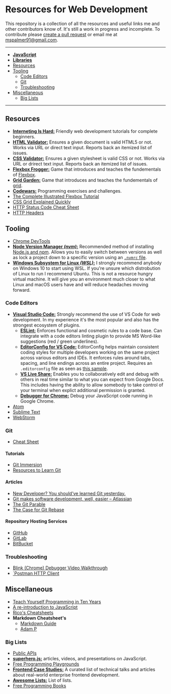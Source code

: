 # Resources for Web Development

This repository is a collection of all the resources and useful links me and other contributors know of. It's still a work in progress and incomplete. To contribute please [create a pull request](https://help.github.com/en/articles/creating-a-pull-request-from-a-fork) or email me at [mspalmer91@gmail.com](mailto:mspalmer91@gmail.com).


***
- [**JavaScript**](https://github.com/mpalmr/resources/blob/master/javascript.md)
- [**Libraries**](https://github.com/mpalmr/resources/blob/master/libraries.md)
- [Resources](#resources)
- [Tooling](#tooling)
    - [Code Editors](#code-editors)
    - [Git](#git)
    - [Troubleshooting](#troubleshooting)
- [Miscellaneous](#miscellaneous)
	- [Big Lists](#big-lists)
***




## Resources

- [**Interneting Is Hard:**](https://internetingishard.com/) Friendly web development tutorials for complete beginners.
- [**HTML Validator:**](https://whatwg.org/validator/) Ensures a given document is valid HTML5 or not. Works via URL or direct text input. Reports back an itemized list of issues.
- [**CSS Validator:**](https://jigsaw.w3.org/css-validator/) Ensures a given stylesheet is valid CSS or not. Works via URL or drirect text input. Reports back an itemized list of issues.
- [**Flexbox Frogger:**](https://flexboxfroggy.com/) Game that introduces and teaches the fundementals of [Flexbox](https://developer.mozilla.org/en-US/docs/Learn/CSS/CSS_layout/Flexbox).
- [**Grid Garden:**](https://cssgridgarden.com/) Game that introduces and teaches the fundementals of [grid](https://developer.mozilla.org/en-US/docs/Web/CSS/grid).
- [**Codewars:**](https://www.codewars.com) Programming exercises and challenges.
- [The Complete Illustrated Flexbox Tutorial](https://medium.freecodecamp.org/the-complete-illustrated-flexbox-tutorial-d35c085dbf35)
- [CSS Grid Explained Quickly](https://www.youtube.com/watch?v=ojKbYz0iKQE)
- [HTTP Status Code Cheat Sheet](https://www.restapitutorial.com/httpstatuscodes.html)
- [HTTP Headers](https://developer.mozilla.org/en-US/docs/Web/HTTP/Headers)




## Tooling

- [Chrome DevTools](https://developers.google.com/web/tools/chrome-devtools/)
- [**Node Version Manager _(nvm)_:**](https://github.com/creationix/nvm/blob/master/README.md#installation-and-update) Recommended method of installing [Node.js and npm](https://nodejs.org). Allows you to easily switch between versions as well as lock a project down to a specific version using an [`.nvmrc` file](https://github.com/creationix/nvm#nvmrc).
- [**Windows Subsystem for Linux _(WSL)_:**](https://docs.microsoft.com/en-us/windows/wsl/install-win10) I strongly recommend anybody on Windows 10 to start using WSL. If you're unsure which distrobution of Linux to run I recommend Ubuntu. This is not a resource hungry virtual machine. It will give you an environment much closer to what Linux and macOS users have and will reduce headaches moving forward.


### Code Editors

- [**Visual Studio Code:**](https://code.visualstudio.com/) Strongly recommend the use of VS Code for web development. In my experience it's the most popular and also has the strongest ecosystem of plugins.
	- [**ESLint:**](https://marketplace.visualstudio.com/items?itemName=dbaeumer.vscode-eslint) Enforces functional and cosmetic rules to a code base. Can integrate with a code editors linting plugin to provide MS Word-like suggestions (red / green underlines).
	- [**EditorConfig for VS Code:**](https://marketplace.visualstudio.com/items?itemName=EditorConfig.EditorConfig) EditorConfig helps maintain consistent coding styles for multiple developers working on the same project across various editors and IDEs. It enforces rules around tabs, spacing, and line endings across an entire project. Requires an `.editorconfig` file as seen as [this sample](https://github.com/mpalmr/resources/blob/master/config-resources/.editorconfig).
	- [**VS Live Share:**](https://marketplace.visualstudio.com/items?itemName=MS-vsliveshare.vsliveshare) Enables you to collaboratively edit and debug with others in real time similar to what you can expect from Google Docs. This includes having the ability to allow somebody to take control of your terminal when explict additional permission is granted.
	- [**Debugger for Chrome:**](https://marketplace.visualstudio.com/items?itemName=msjsdiag.debugger-for-chrome) Debug your JavaScript code running in Google Chrome.
- [Atom](https://atom.io)
- [Sublime Text](https://www.sublimetext.com/)
- [WebStorm](https://www.jetbrains.com/webstorm/)


### Git

- [Cheat Sheet](https://github.github.com/training-kit/downloads/github-git-cheat-sheet/)

#### Tutorials
- [Git Immersion](http://gitimmersion.com/)
- [Resources to Learn Git](https://try.github.io/)

#### Articles
- [New Developer? You should’ve learned Git yesterday.](https://codeburst.io/number-one-piece-of-advice-for-new-developers-ddd08abc8bfa)
- [Git makes software development, well, easier – Atlassian](https://www.atlassian.com/agile/software-development/git)
- [The Git Parable](http://tom.preston-werner.com/2009/05/19/the-git-parable.html)
- [The Case for Git Rebase](http://www.darwinweb.net/articles/the-case-for-git-rebase)

#### Repository Hosting Services
- [GitHub](https://github.com)
- [GitLab](https://gitlab.com/)
- [BitBucket](https://bitbucket.org/)


### Troubleshooting

- [Blink (Chrome) Debugger Video Walkthrough](https://www.youtube.com/watch?time_continue=1&v=H0XScE08hy8)
- [`Postman HTTP Client](https://www.getpostman.com/)




## Miscellaneous

- [Teach Yourself Programming in Ten Years](http://norvig.com/21-days.html)
- [A re-introduction to JavaScript](https://developer.mozilla.org/en-US/docs/Web/JavaScript/A_re-introduction_to_JavaScript)
- [Rico's Cheatsheets](https://devhints.io/)
- **Markdown Cheatsheet's**
	- [Markdown Guide](https://www.markdownguide.org/cheat-sheet/)
	- [Adam P](https://github.com/adam-p/markdown-here/wiki/Markdown-Cheatsheet)


### Big Lists

- [Public APIs](https://github.com/toddmotto/public-apis#index)
- [**superhero.js:**](http://superherojs.com/#language) articles, videos, and presentations on JavaScript.
- [Free Programming Playgrounds](https://ebookfoundation.github.io/free-programming-books/free-programming-playgrounds.html)
- [**Frontend Case Studies:**](https://github.com/andrew--r/frontend-case-studies) A curated list of technical talks and articles about real-world enterprise frontend development.
- [**Awesome Lists:**](https://github.com/sindresorhus/awesome/) List of lists.
- [Free Programming Books](https://ebookfoundation.github.io/free-programming-books/free-programming-books.html)
